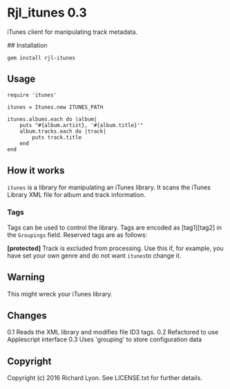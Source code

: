 # Rjl_itunes 0.3

iTunes client for manipulating track metadata.

## Installation

    gem install rjl-itunes

## Usage

    require 'itunes'

    itunes = Itunes.new ITUNES_PATH

    itunes.albums.each do |album|
        puts "#{album.artist}, '#{album.title}'"
        album.tracks.each do |track|
            puts track.title
        end
    end

## How it works

`itunes` is a library for manipulating an iTunes library. It scans the iTunes Library XML file for album and track information.

### Tags

Tags can be used to control the library. Tags are encoded as [tag1][tag2] in the `Groupings` field. Reserved tags are as follows:

**[protected]** Track is excluded from processing. Use this if, for example, you have set your own genre and do not want `itunes`to change it.

## Warning

This might wreck your iTunes library.

## Changes

0.1 Reads the XML library and modifies file ID3 tags.
0.2 Refactored to use Applescript interface
0.3 Uses 'grouping' to store configuration data

## Copyright

Copyright (c) 2016 Richard Lyon. See LICENSE.txt for
further details.
